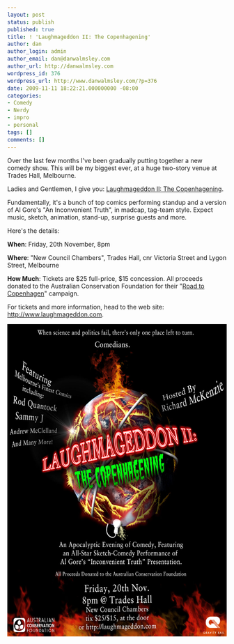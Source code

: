 ```yaml
---
layout: post
status: publish
published: true
title: ! 'Laughmageddon II: The Copenhagening'
author: dan
author_login: admin
author_email: dan@danwalmsley.com
author_url: http://danwalmsley.com
wordpress_id: 376
wordpress_url: http://www.danwalmsley.com/?p=376
date: 2009-11-11 18:22:21.000000000 -08:00
categories:
- Comedy
- Nerdy
- impro
- personal
tags: []
comments: []
---
```

Over the last few months I've been gradually putting together a new comedy show. This will be my biggest ever, at a huge two-story venue at Trades Hall, Melbourne.

Ladies and Gentlemen, I give you: <a href="http://www.laughmageddon.com">Laughmageddon II: The Copenhagening</a>.

Fundamentally, it's a bunch of top comics performing standup and a version of Al Gore's "An Inconvenient Truth", in madcap, tag-team style. Expect music, sketch, animation, stand-up, surprise guests and more.

Here's the details:

<strong>When</strong>: Friday, 20th November, 8pm

<strong>Where</strong>: "New Council Chambers", Trades Hall, cnr Victoria Street and Lygon Street, Melbourne

<strong>How Much</strong>: Tickets are $25 full-price, $15 concession. All proceeds donated to the Australian Conservation Foundation for their "<a href="http://www.acfonline.org.au/articles/news.asp?news_id=2313">Road to Copenhagen</a>" campaign.
<p style="text-align: left;">For tickets and more information, head to the web site: <a href="http://www.laughmageddon.com">http://www.laughmageddon.com</a>.</p>
<p style="text-align: left;"><a href="/wp-content/uploads/2009/11/Laughmageddon_Poster.jpg"><img class="aligncenter size-full wp-image-377" title="Laughmageddon_Poster" src="/wp-content/uploads/2009/11/Laughmageddon_Poster.jpg" alt="Laughmageddon_Poster" width="614" height="717" /></a></p>
